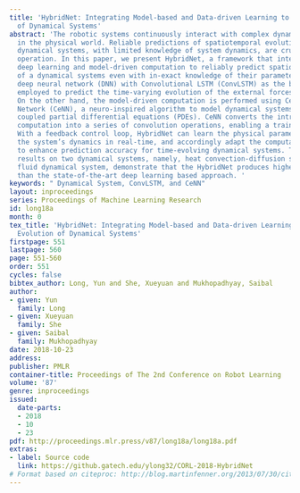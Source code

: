 ```yaml
---
title: 'HybridNet: Integrating Model-based and Data-driven Learning to Predict Evolution
  of Dynamical Systems'
abstract: 'The robotic systems continuously interact with complex dynamical systems
  in the physical world. Reliable predictions of spatiotemporal evolution of these
  dynamical systems, with limited knowledge of system dynamics, are crucial for autonomous
  operation. In this paper, we present HybridNet, a framework that integrates data-driven
  deep learning and model-driven computation to reliably predict spatiotemporal evolution
  of a dynamical systems even with in-exact knowledge of their parameters. A data-driven
  deep neural network (DNN) with Convolutional LSTM (ConvLSTM) as the backbone is
  employed to predict the time-varying evolution of the external forces/perturbations.
  On the other hand, the model-driven computation is performed using Cellular Neural
  Network (CeNN), a neuro-inspired algorithm to model dynamical systems defined by
  coupled partial differential equations (PDEs). CeNN converts the intricate numerical
  computation into a series of convolution operations, enabling a trainable PDE solver.
  With a feedback control loop, HybridNet can learn the physical parameters governing
  the system’s dynamics in real-time, and accordingly adapt the computation models
  to enhance prediction accuracy for time-evolving dynamical systems. The experimental
  results on two dynamical systems, namely, heat convection-diffusion system, and
  fluid dynamical system, demonstrate that the HybridNet produces higher accuracy
  than the state-of-the-art deep learning based approach. '
keywords: " Dynamical System, ConvLSTM, and CeNN"
layout: inproceedings
series: Proceedings of Machine Learning Research
id: long18a
month: 0
tex_title: 'HybridNet: Integrating Model-based and Data-driven Learning to Predict
  Evolution of Dynamical Systems'
firstpage: 551
lastpage: 560
page: 551-560
order: 551
cycles: false
bibtex_author: Long, Yun and She, Xueyuan and Mukhopadhyay, Saibal
author:
- given: Yun
  family: Long
- given: Xueyuan
  family: She
- given: Saibal
  family: Mukhopadhyay
date: 2018-10-23
address: 
publisher: PMLR
container-title: Proceedings of The 2nd Conference on Robot Learning
volume: '87'
genre: inproceedings
issued:
  date-parts:
  - 2018
  - 10
  - 23
pdf: http://proceedings.mlr.press/v87/long18a/long18a.pdf
extras:
- label: Source code
  link: https://github.gatech.edu/ylong32/CORL-2018-HybridNet
# Format based on citeproc: http://blog.martinfenner.org/2013/07/30/citeproc-yaml-for-bibliographies/
---
```

